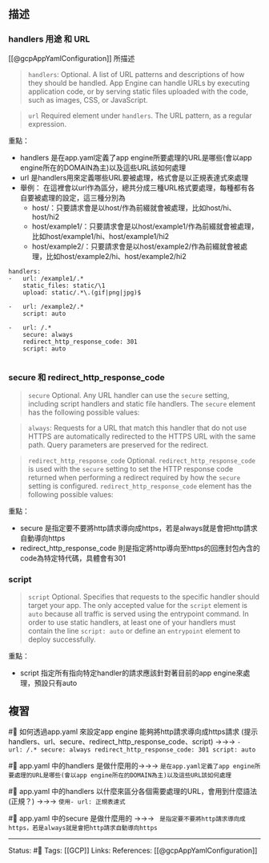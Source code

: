 

## 描述

### handlers 用途 和 URL

[[@gcpAppYamlConfiguration]] 所描述
> `handlers`: Optional. A list of URL patterns and descriptions of how they should be handled. App Engine can handle URLs by executing application code, or by serving static files uploaded with the code, such as images, CSS, or JavaScript.

> `url` Required element under `handlers`. The URL pattern, as a regular expression.


重點：
- handlers 是在app.yaml定義了app engine所要處理的URL是哪些(會以app engine所在的DOMAIN為主)以及這些URL該如何處理
- url 是handlers用來定義哪些URL要被處理，格式會是以正規表達式來處理
- 舉例： 在這裡會以url作為區分，總共分成三種URL格式要處理，每種都有各自要被處理的設定，這三種分別為
	- host/：只要請求會是以host/作為前綴就會被處理，比如host/hi、host/hi2
	- host/example1/：只要請求會是以host/example1/作為前綴就會被處理，比如host/example1/hi、host/example1/hi2
	- host/example2/：只要請求會是以host/example2/作為前綴就會被處理，比如host/example2/hi、host/example2/hi2
```
handlers:
- 	url: /example1/.*
	static_files: static/\1  
	upload: static/.*\.(gif|png|jpg)$  
  
- 	url: /example2/.*
	script: auto
	
- 	url: /.*
	secure: always
	redirect_http_response_code: 301
	script: auto
	

```


### secure 和 redirect_http_response_code

> `secure` Optional. Any URL handler can use the `secure` setting, including script handlers and static file handlers. The `secure` element has the following possible values:

> `always`: Requests for a URL that match this handler that do not use HTTPS are automatically redirected to the HTTPS URL with the same path. Query parameters are preserved for the redirect.

> `redirect_http_response_code` Optional. `redirect_http_response_code` is used with the `secure` setting to set the HTTP response code returned when performing a redirect required by how the `secure` setting is configured. `redirect_http_response_code` element has the following possible values:

重點：
- secure 是指定要不要將http請求導向成https，若是always就是會把http請求自動導向https
- redirect_http_response_code 則是指定將http導向至https的回應封包內含的code為特定特代碼，具體會有301

### script 
> `script` Optional. Specifies that requests to the specific handler should target your app. The only accepted value for the `script` element is `auto` because all traffic is served using the entrypoint command. In order to use static handlers, at least one of your handlers must contain the line `script: auto` or define an `entrypoint` element to deploy successfully.

重點：
- script 指定所有指向特定handler的請求應該針對著目前的app engine來處理，預設只有auto

## 複習
#🧠 如何透過app.yaml 來設定app engine 能夠將http請求導向成https請求 (提示handlers、url、secure、redirect_http_response_code、script) ->->-> `- 	url: /.* secure: always redirect_http_response_code: 301 script: auto`
<!--SR:!2022-10-30,36,190-->

#🧠 app.yaml 中的handlers 是做什麼用的->->-> `是在app.yaml定義了app engine所要處理的URL是哪些(會以app engine所在的DOMAIN為主)以及這些URL該如何處理`
<!--SR:!2022-10-23,74,250-->

#🧠 app.yaml 中的handlers 以什麼來區分各個需要處理的URL，會用到什麼語法(正規？) ->->-> `使用- url: 正規表達式`
<!--SR:!2023-03-11,155,250-->

#🧠 app.yaml 中的secure 是做什麼用的 ->->-> ` 是指定要不要將http請求導向成https，若是always就是會把http請求自動導向https`
<!--SR:!2023-01-24,128,250-->

---
Status: #🌱 
Tags:
[[GCP]]
Links:
References:
[[@gcpAppYamlConfiguration]]

